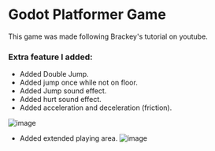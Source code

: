 # Godot Platformer Game

This game was made following Brackey's tutorial on youtube.


### Extra feature I added:
- Added Double Jump.
- Added jump once while not on floor.
- Added Jump sound effect.
- Added hurt sound effect.
- Added acceleration and deceleration (friction).


![image](https://github.com/Praphulla06/Godot-Game/assets/155335759/3c59acbd-c4cf-44d3-bb52-1a86198345ba)
- Added extended playing area.
![image](https://github.com/Praphulla06/Godot-Game/assets/155335759/d951a331-eb0e-45e4-a977-399ac0740421)


